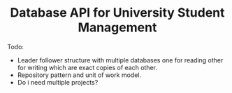 <h1 align="center">Database API for University Student Management</h1>

Todo:
- Leader follower structure with multiple databases one for reading other for writing which are exact copies of each other.
- Repository pattern and unit of work model.
- Do i need multiple projects?